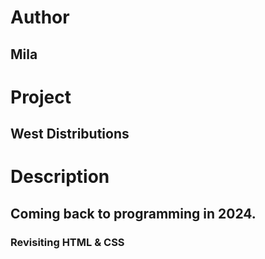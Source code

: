 # Author
## Mila

# Project
## West Distributions

# Description
## Coming back to programming in 2024.
### Revisiting HTML & CSS
